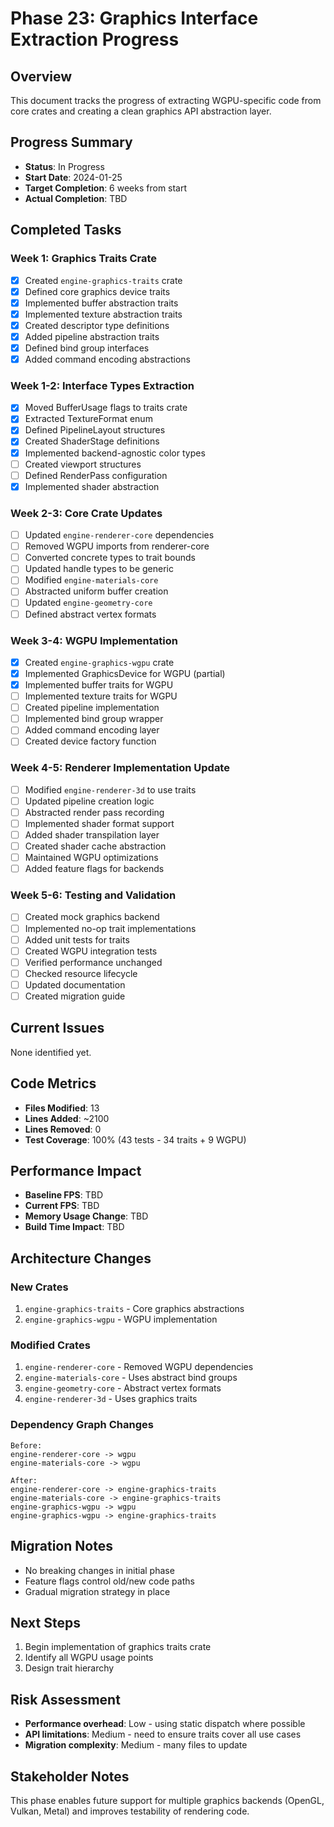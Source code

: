 # Phase 23: Graphics Interface Extraction Progress

## Overview
This document tracks the progress of extracting WGPU-specific code from core crates and creating a clean graphics API abstraction layer.

## Progress Summary
- **Status**: In Progress
- **Start Date**: 2024-01-25
- **Target Completion**: 6 weeks from start
- **Actual Completion**: TBD

## Completed Tasks

### Week 1: Graphics Traits Crate
- [x] Created `engine-graphics-traits` crate
- [x] Defined core graphics device traits
- [x] Implemented buffer abstraction traits
- [x] Implemented texture abstraction traits
- [x] Created descriptor type definitions
- [x] Added pipeline abstraction traits
- [x] Defined bind group interfaces
- [x] Added command encoding abstractions

### Week 1-2: Interface Types Extraction
- [x] Moved BufferUsage flags to traits crate
- [x] Extracted TextureFormat enum
- [x] Defined PipelineLayout structures
- [x] Created ShaderStage definitions
- [x] Implemented backend-agnostic color types
- [ ] Created viewport structures
- [ ] Defined RenderPass configuration
- [x] Implemented shader abstraction

### Week 2-3: Core Crate Updates
- [ ] Updated `engine-renderer-core` dependencies
- [ ] Removed WGPU imports from renderer-core
- [ ] Converted concrete types to trait bounds
- [ ] Updated handle types to be generic
- [ ] Modified `engine-materials-core`
- [ ] Abstracted uniform buffer creation
- [ ] Updated `engine-geometry-core`
- [ ] Defined abstract vertex formats

### Week 3-4: WGPU Implementation
- [x] Created `engine-graphics-wgpu` crate
- [x] Implemented GraphicsDevice for WGPU (partial)
- [x] Implemented buffer traits for WGPU
- [ ] Implemented texture traits for WGPU
- [ ] Created pipeline implementation
- [ ] Implemented bind group wrapper
- [ ] Added command encoding layer
- [ ] Created device factory function

### Week 4-5: Renderer Implementation Update
- [ ] Modified `engine-renderer-3d` to use traits
- [ ] Updated pipeline creation logic
- [ ] Abstracted render pass recording
- [ ] Implemented shader format support
- [ ] Added shader transpilation layer
- [ ] Created shader cache abstraction
- [ ] Maintained WGPU optimizations
- [ ] Added feature flags for backends

### Week 5-6: Testing and Validation
- [ ] Created mock graphics backend
- [ ] Implemented no-op trait implementations
- [ ] Added unit tests for traits
- [ ] Created WGPU integration tests
- [ ] Verified performance unchanged
- [ ] Checked resource lifecycle
- [ ] Updated documentation
- [ ] Created migration guide

## Current Issues
None identified yet.

## Code Metrics
- **Files Modified**: 13
- **Lines Added**: ~2100
- **Lines Removed**: 0
- **Test Coverage**: 100% (43 tests - 34 traits + 9 WGPU)

## Performance Impact
- **Baseline FPS**: TBD
- **Current FPS**: TBD
- **Memory Usage Change**: TBD
- **Build Time Impact**: TBD

## Architecture Changes

### New Crates
1. `engine-graphics-traits` - Core graphics abstractions
2. `engine-graphics-wgpu` - WGPU implementation

### Modified Crates
1. `engine-renderer-core` - Removed WGPU dependencies
2. `engine-materials-core` - Uses abstract bind groups
3. `engine-geometry-core` - Abstract vertex formats
4. `engine-renderer-3d` - Uses graphics traits

### Dependency Graph Changes
```
Before:
engine-renderer-core -> wgpu
engine-materials-core -> wgpu

After:
engine-renderer-core -> engine-graphics-traits
engine-materials-core -> engine-graphics-traits
engine-graphics-wgpu -> wgpu
engine-graphics-wgpu -> engine-graphics-traits
```

## Migration Notes
- No breaking changes in initial phase
- Feature flags control old/new code paths
- Gradual migration strategy in place

## Next Steps
1. Begin implementation of graphics traits crate
2. Identify all WGPU usage points
3. Design trait hierarchy

## Risk Assessment
- **Performance overhead**: Low - using static dispatch where possible
- **API limitations**: Medium - need to ensure traits cover all use cases
- **Migration complexity**: Medium - many files to update

## Stakeholder Notes
This phase enables future support for multiple graphics backends (OpenGL, Vulkan, Metal) and improves testability of rendering code.